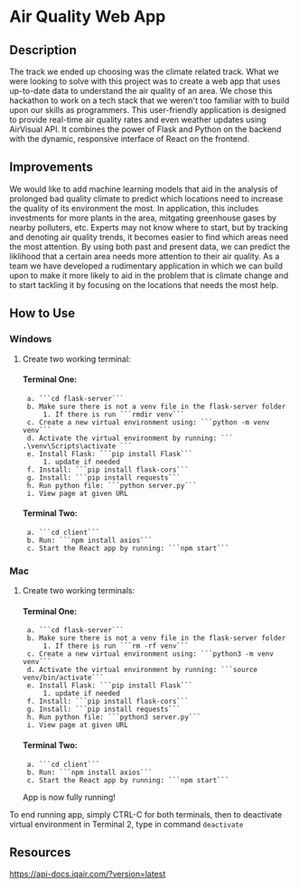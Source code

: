# Air Quality Web App
## Description
The track we ended up choosing was the climate related track. What we were looking to solve with this project was to create a web app that uses up-to-date data to understand the air quality of an area. We chose this hackathon to work on a tech stack that we weren't too familiar with to build upon our skills as programmers. This user-friendly application is designed to provide real-time air quality rates and even weather updates using AirVisual API. It combines the power of Flask and Python on the backend with the dynamic, responsive interface of React on the frontend.

## Improvements
We would like to add machine learning models that aid in the analysis of prolonged bad quality climate to predict which locations need to increase the quality of its environment the most. In application, this includes investments for more plants in the area, mitgating greenhouse gases by nearby polluters, etc. Experts may not know where to start, but by tracking and denoting air quality trends, it becomes easier to find which areas need the most attention. By using both past and present data, we can predict the liklihood that a certain area needs more attention to their air quality. As a team we have developed a rudimentary application in which we can build upon to make it more likely to aid in the problem that is climate change and to start tackling it by focusing on the locations that needs the most help.

## How to Use
### Windows
1. Create two working terminal:
    #### Terminal One:
        a. ```cd flask-server```
        b. Make sure there is not a venv file in the flask-server folder
            1. If there is run ```rmdir venv```
        c. Create a new virtual environment using: ```python -m venv venv```
        d. Activate the virtual environment by running: ``` .\venv\Scripts\activate ```
        e. Install Flask: ```pip install Flask```
            1. update if needed
        f. Install: ```pip install flask-cors```
        g. Install: ```pip install requests```
        h. Run python file: ```python server.py```
        i. View page at given URL
    #### Terminal Two:
        a. ```cd client```
        b. Run: ```npm install axios```
        c. Start the React app by running: ```npm start```

### Mac
1. Create two working terminals:
    #### Terminal One:
        a. ```cd flask-server```
        b. Make sure there is not a venv file in the flask-server folder
            1. If there is run ```rm -rf venv```
        c. Create a new virtual environment using: ```python3 -m venv venv```
        d. Activate the virtual environment by running: ```source venv/bin/activate```
        e. Install Flask: ```pip install Flask```
            1. update if needed
        f. Install: ```pip install flask-cors```
        g. Install: ```pip install requests```
        h. Run python file: ```python3 server.py```
        i. View page at given URL
    
    #### Terminal Two:
        a. ```cd client```
        b. Run: ```npm install axios```
        c. Start the React app by running: ```npm start```

    App is now fully running!


To end running app, simply CTRL-C for both terminals, then to deactivate virtual environment in Terminal 2, type in command ```deactivate```

## Resources
https://api-docs.iqair.com/?version=latest
